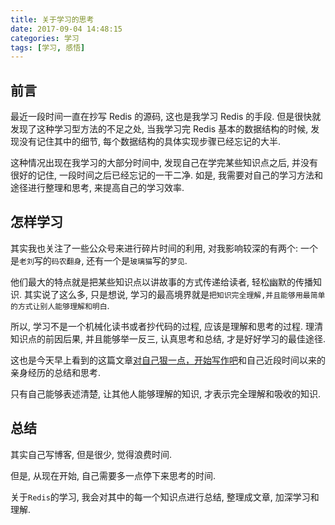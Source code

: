 ```yaml
---
title: 关于学习的思考
date: 2017-09-04 14:48:15
categories: 学习
tags: [学习, 感悟]
---
```


## 前言

最近一段时间一直在抄写 Redis 的源码, 这也是我学习 Redis 的手段. 但是很快就发现了这种学习型方法的不足之处, 当我学习完 Redis 基本的数据结构的时候, 发现没有记住其中的细节, 每个数据结构的具体实现步骤已经忘记的大半.

这种情况出现在我学习的大部分时间中, 发现自己在学完某些知识点之后, 并没有很好的记住, 一段时间之后已经忘记的一干二净. 如是, 我需要对自己的学习方法和途径进行整理和思考, 来提高自己的学习效率.

<!--more-->

## 怎样学习

其实我也关注了一些公众号来进行碎片时间的利用, 对我影响较深的有两个: 一个是`老刘`写的`码农翻身`, 还有一个是`玻璃猫`写的`梦见`.

他们最大的特点就是把某些知识点以讲故事的方式传递给读者, 轻松幽默的传播知识. 其实说了这么多, 只是想说, 学习的最高境界就是`把知识完全理解,并且能够用最简单的方式让别人能够理解和明白`.

所以, 学习不是一个机械化读书或者抄代码的过程, 应该是理解和思考的过程. 理清知识点的前因后果, 并且能够举一反三, 认真思考和总结, 才是好好学习的最佳途径.

这也是今天早上看到的这篇文章[对自己狠一点，开始写作吧](https://mp.weixin.qq.com/s?__biz=MzAxOTc0NzExNg==&mid=2665513848&idx=1&sn=33be8401b06c02d8fc515b9fa51b4c25&pass_ticket=0zS%2B3eyWKTDxO337CTnPrOzFAb6u7rmune1reZkV8LM%3D)和自己近段时间以来的亲身经历的总结和思考.

只有自己能够表述清楚, 让其他人能够理解的知识, 才表示完全理解和吸收的知识.

## 总结

其实自己写博客, 但是很少, 觉得浪费时间. 

但是, 从现在开始, 自己需要多一点停下来思考的时间. 

关于`Redis`的学习, 我会对其中的每一个知识点进行总结, 整理成文章, 加深学习和理解.






